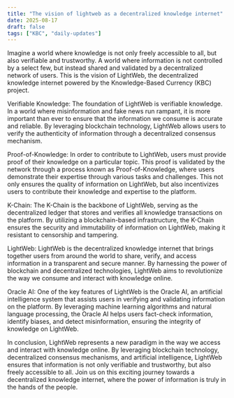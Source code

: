 ```yaml
---
title: "The vision of lightweb as a decentralized knowledge internet"
date: 2025-08-17
draft: false
tags: ["KBC", "daily-updates"]
---
```


Imagine a world where knowledge is not only freely accessible to all, but also verifiable and trustworthy. A world where information is not controlled by a select few, but instead shared and validated by a decentralized network of users. This is the vision of LightWeb, the decentralized knowledge internet powered by the Knowledge-Based Currency (KBC) project.

Verifiable Knowledge: The foundation of LightWeb is verifiable knowledge. In a world where misinformation and fake news run rampant, it is more important than ever to ensure that the information we consume is accurate and reliable. By leveraging blockchain technology, LightWeb allows users to verify the authenticity of information through a decentralized consensus mechanism.

Proof-of-Knowledge: In order to contribute to LightWeb, users must provide proof of their knowledge on a particular topic. This proof is validated by the network through a process known as Proof-of-Knowledge, where users demonstrate their expertise through various tasks and challenges. This not only ensures the quality of information on LightWeb, but also incentivizes users to contribute their knowledge and expertise to the platform.

K-Chain: The K-Chain is the backbone of LightWeb, serving as the decentralized ledger that stores and verifies all knowledge transactions on the platform. By utilizing a blockchain-based infrastructure, the K-Chain ensures the security and immutability of information on LightWeb, making it resistant to censorship and tampering.

LightWeb: LightWeb is the decentralized knowledge internet that brings together users from around the world to share, verify, and access information in a transparent and secure manner. By harnessing the power of blockchain and decentralized technologies, LightWeb aims to revolutionize the way we consume and interact with knowledge online.

Oracle AI: One of the key features of LightWeb is the Oracle AI, an artificial intelligence system that assists users in verifying and validating information on the platform. By leveraging machine learning algorithms and natural language processing, the Oracle AI helps users fact-check information, identify biases, and detect misinformation, ensuring the integrity of knowledge on LightWeb.

In conclusion, LightWeb represents a new paradigm in the way we access and interact with knowledge online. By leveraging blockchain technology, decentralized consensus mechanisms, and artificial intelligence, LightWeb ensures that information is not only verifiable and trustworthy, but also freely accessible to all. Join us on this exciting journey towards a decentralized knowledge internet, where the power of information is truly in the hands of the people.
